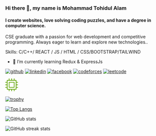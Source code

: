 ### Hi there 👋, my name is Mohammad Tohidul Alam
#### I create websites, love solving coding puzzles, and have a degree in computer science.
CSE graduate with a passion for web development and competitive programming. Always eager to learn and explore new technologies..

Skills: C/C++/ REACT / JS / HTML / CSS/BOOTSTRAP/TAILWIND

- 🌱 I’m currently learning Redux & ExpressJs 


[<img src='https://cdn.jsdelivr.net/npm/simple-icons@3.0.1/icons/github.svg' alt='github' height='40'>](https://github.com/Tohidul0)  [<img src='https://cdn.jsdelivr.net/npm/simple-icons@3.0.1/icons/linkedin.svg' alt='linkedin' height='40'>](https://www.linkedin.com/in/mohammad-tohidul-alam-361115265//)  [<img src='https://cdn.jsdelivr.net/npm/simple-icons@3.0.1/icons/facebook.svg' alt='facebook' height='40'>](https://www.facebook.com/profile.php?id=100009415096366)  [<img src='https://cdn.jsdelivr.net/npm/simple-icons@3.0.1/icons/codeforces.svg' alt='codeforces' height='40'>](https://codeforces.com/profile/Akilakil)  [<img src='https://cdn.jsdelivr.net/npm/simple-icons@3.0.1/icons/leetcode.svg' alt='leetcode' height='40'>](https://leetcode.com/Tohidul45/)  

<a href='https://docs.github.com/en/developers'><img src='https://raw.githubusercontent.com/acervenky/animated-github-badges/master/assets/devbadge.gif' width='40' height='40'></a> 

[![trophy](https://github-profile-trophy.vercel.app/?username=Tohidul0)](https://github.com/ryo-ma/github-profile-trophy)

[![Top Langs](https://github-readme-stats.vercel.app/api/top-langs/?username=Tohidul0)](https://github.com/anuraghazra/github-readme-stats)

![GitHub stats](https://github-readme-stats.vercel.app/api?username=Tohidul0&show_icons=true&count_private=true)  

![GitHub streak stats](https://streak-stats.demolab.com/?user=Tohidul0)  

